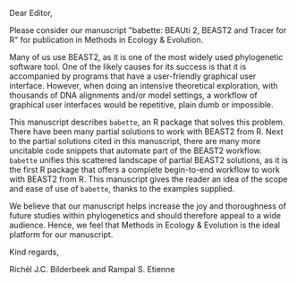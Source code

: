 Dear Editor,

Please consider our manuscript "babette: BEAUti 2, BEAST2 and Tracer for R" for 
publication in Methods in Ecology & Evolution.

Many of us use BEAST2, as it is one of the most widely used phylogenetic 
software tool. One of the likely causes for its success is that it is
accompanied by programs that have a user-friendly graphical 
user interface. However, when doing an intensive theoretical exploration,
with thousands of DNA alignments and/or model settings, 
a workflow of graphical user interfaces would be repetitive,
plain dumb or impossible. 

This manuscript describes `babette`, an R package that solves this problem.
There have been many partial solutions to work with BEAST2 from R.
Next to the partial solutions cited in this manuscript, there are
many more uncitable code snippets that automate part of the BEAST2 workflow.
`babette` unifies this scattered landscape of partial BEAST2 solutions,
as it is the first R package that offers a complete begin-to-end workflow
to work with BEAST2 from R. This manuscript gives the reader an
idea of the scope and ease of use of `babette`, thanks to the examples supplied.

We believe that our manuscript helps increase the joy 
and thoroughness of future studies within phylogenetics 
and should therefore appeal to a wide audience. 
Hence, we feel that Methods in Ecology & Evolution is 
the ideal platform for our manuscript.

Kind regards,

Richèl J.C. Bilderbeek and Rampal S. Etienne
